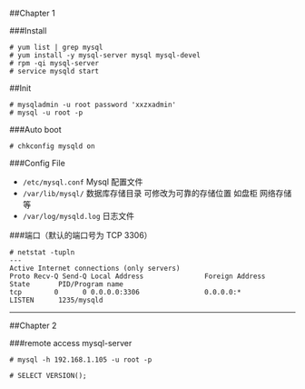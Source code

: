 ##Chapter 1

###Install

	# yum list | grep mysql
	# yum install -y mysql-server mysql mysql-devel
	# rpm -qi mysql-server
	# service mysqld start

##Init

	# mysqladmin -u root password 'xxzxadmin'
	# mysql -u root -p

###Auto boot

	# chkconfig mysqld on

###Config File

* `/etc/mysql.conf`	 Mysql 配置文件
* `/var/lib/mysql/`	 数据库存储目录 可修改为可靠的存储位置  如盘柜 网络存储等
* `/var/log/mysqld.log`	 日志文件

###端口（默认的端口号为 TCP 3306）
	
	# netstat -tupln
	---
	Active Internet connections (only servers)
	Proto Recv-Q Send-Q Local Address               Foreign Address             State       PID/Program name   
	tcp        0      0 0.0.0.0:3306                0.0.0.0:*                   LISTEN      1235/mysqld       
---

##Chapter 2

###remote access mysql-server

	# mysql -h 192.168.1.105 -u root -p

	# SELECT VERSION();



